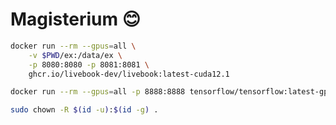 # Magisterium 😊

```sh
docker run --rm --gpus=all \
    -v $PWD/ex:/data/ex \
    -p 8080:8080 -p 8081:8081 \
    ghcr.io/livebook-dev/livebook:latest-cuda12.1
```

```sh
docker run --rm --gpus=all -p 8888:8888 tensorflow/tensorflow:latest-gpu-jupyter
```

```sh
sudo chown -R $(id -u):$(id -g) .
```
